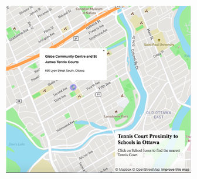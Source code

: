 
![alt text](https://raw.githubusercontent.com/UBC-GEOB472-Spring2020/ezizic-web/master/tennislab/Screen%20Shot%202020-03-12%20at%208.06.05%20PM.png "Logo Title Text 1")
